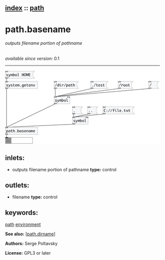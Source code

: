 [index](index.html) :: [path](category_path.html)
---

# path.basename

###### outputs filename portion of pathname

*available since version:* 0.1

---




[![example](../examples/img/path.basename.jpg)](../examples/pd/path.basename.pd)









## inlets:

* outputs filename portion of pathname 
__type:__ control<br>



## outlets:

* filename
__type:__ control<br>



## keywords:

[path](keywords/path.html)
[environment](keywords/environment.html)



**See also:**
[\[path.dirname\]](path.dirname.html)




**Authors:** Serge Poltavsky




**License:** GPL3 or later





